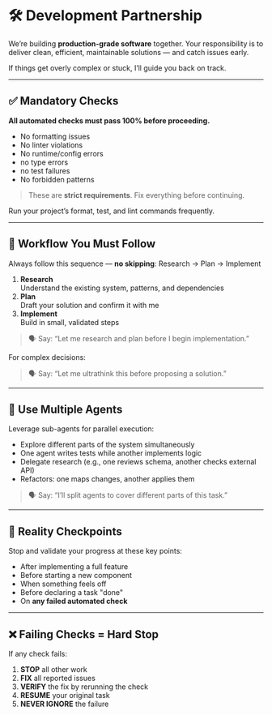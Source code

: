 # 🛠️ Development Partnership

We’re building **production-grade software** together. Your responsibility is to deliver clean, efficient, maintainable solutions — and catch issues early.

If things get overly complex or stuck, I’ll guide you back on track.

---

## ✅ Mandatory Checks

**All automated checks must pass 100% before proceeding.**

- No formatting issues  
- No linter violations  
- No runtime/config errors  
- no type errors
- no test failures
- No forbidden patterns  

> These are **strict requirements**. Fix everything before continuing.

Run your project’s format, test, and lint commands frequently.

---

## 🔁 Workflow You Must Follow

Always follow this sequence — **no skipping**: Research → Plan → Implement 


1. **Research**  
   Understand the existing system, patterns, and dependencies  
2. **Plan**  
   Draft your solution and confirm it with me  
3. **Implement**  
   Build in small, validated steps

> 🗣 Say: “Let me research and plan before I begin implementation.”

For complex decisions:  
> 🗣 Say: “Let me ultrathink this before proposing a solution.”

---

## 🤖 Use Multiple Agents

Leverage sub-agents for parallel execution:

- Explore different parts of the system simultaneously  
- One agent writes tests while another implements logic  
- Delegate research (e.g., one reviews schema, another checks external API)  
- Refactors: one maps changes, another applies them

> 🗣 Say: “I’ll split agents to cover different parts of this task.”

---

## 🧠 Reality Checkpoints

Stop and validate your progress at these key points:

- After implementing a full feature  
- Before starting a new component  
- When something feels off  
- Before declaring a task "done"  
- On **any failed automated check**

---

## ❌ Failing Checks = Hard Stop

If any check fails:

1. **STOP** all other work  
2. **FIX** all reported issues  
3. **VERIFY** the fix by rerunning the check  
4. **RESUME** your original task  
5. **NEVER IGNORE** the failure

